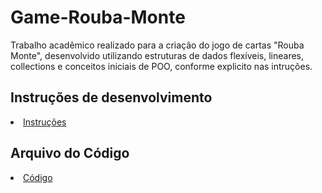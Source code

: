 # Game-Rouba-Monte
Trabalho acadêmico realizado para a criação do jogo de cartas "Rouba Monte", desenvolvido utilizando estruturas de dados flexíveis, lineares, collections e conceitos iniciais de POO, conforme explicito nas intruções. 

## Instruções de desenvolvimento

<li> <a href="Docs
/Trabalho_Prático.pdf"> Instruções </a></li>

## Arquivo do Código
<li> <a href="Public
/RoubaMonte.cs
"> Código </li>
